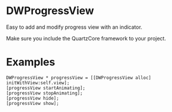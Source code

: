 # DWProgressView

Easy to add and modify progress view with an indicator. 

Make sure you include the QuartzCore framework to your project.

# Examples

    DWProgressView * progressView = [[DWProgressView alloc] initWithView:self.view];
    [progressView startAnimating];
    [progressView stopAnimating];
    [progressView hide];
    [progressView show];

